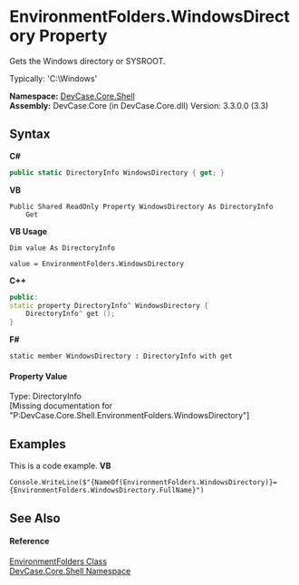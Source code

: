 # EnvironmentFolders.WindowsDirectory Property 
 

Gets the Windows directory or SYSROOT. 

 Typically: 'C:\Windows'

**Namespace:**&nbsp;<a href="N_DevCase_Core_Shell">DevCase.Core.Shell</a><br />**Assembly:**&nbsp;DevCase.Core (in DevCase.Core.dll) Version: 3.3.0.0 (3.3)

## Syntax

**C#**<br />
``` C#
public static DirectoryInfo WindowsDirectory { get; }
```

**VB**<br />
``` VB
Public Shared ReadOnly Property WindowsDirectory As DirectoryInfo
	Get
```

**VB Usage**<br />
``` VB Usage
Dim value As DirectoryInfo

value = EnvironmentFolders.WindowsDirectory

```

**C++**<br />
``` C++
public:
static property DirectoryInfo^ WindowsDirectory {
	DirectoryInfo^ get ();
}
```

**F#**<br />
``` F#
static member WindowsDirectory : DirectoryInfo with get

```


#### Property Value
Type: DirectoryInfo<br />\[Missing <value> documentation for "P:DevCase.Core.Shell.EnvironmentFolders.WindowsDirectory"\]

## Examples
This is a code example. 
**VB**<br />
``` VB
Console.WriteLine($"{NameOf(EnvironmentFolders.WindowsDirectory)}={EnvironmentFolders.WindowsDirectory.FullName}")
```


## See Also


#### Reference
<a href="T_DevCase_Core_Shell_EnvironmentFolders">EnvironmentFolders Class</a><br /><a href="N_DevCase_Core_Shell">DevCase.Core.Shell Namespace</a><br />